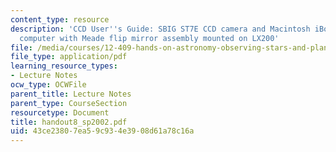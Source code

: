 ```yaml
---
content_type: resource
description: 'CCD User''s Guide: SBIG ST7E CCD camera and Macintosh iBook control
  computer with Meade flip mirror assembly mounted on LX200'
file: /media/courses/12-409-hands-on-astronomy-observing-stars-and-planets-spring-2002/43ce23807ea59c934e3908d61a78c16a_handout8_sp2002.pdf
file_type: application/pdf
learning_resource_types:
- Lecture Notes
ocw_type: OCWFile
parent_title: Lecture Notes
parent_type: CourseSection
resourcetype: Document
title: handout8_sp2002.pdf
uid: 43ce2380-7ea5-9c93-4e39-08d61a78c16a
---
```

